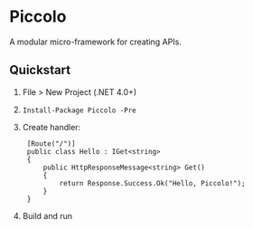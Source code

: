 # Piccolo

A modular micro-framework for creating APIs.

## Quickstart
1. File > New Project (.NET 4.0+)
2. `Install-Package Piccolo -Pre`
3. Create handler:

		[Route("/")]
    	public class Hello : IGet<string>
    	{
	    	public HttpResponseMessage<string> Get()
    		{
    			return Response.Success.Ok("Hello, Piccolo!");
    		}
    	}
4. Build and run

